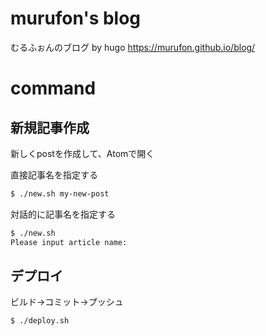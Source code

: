 # murufon's blog

むるふぉんのブログ by hugo
https://murufon.github.io/blog/

# command

## 新規記事作成
新しくpostを作成して、Atomで開く

直接記事名を指定する
```bash
$ ./new.sh my-new-post
```
対話的に記事名を指定する
```bash
$ ./new.sh
Please input article name:
```

## デプロイ
ビルド→コミット→プッシュ
```bash
$ ./deploy.sh
```